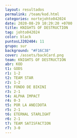 ```yaml
---
layout: resultados
permalink: /team/kod.html
categories: nortejohto042024
date: 2020-08-29 10:29:20 +0700
title: KNIGHTS OF DESTRUCTION
tag: johto042024
color: black
puntosLJ202404: 11
grupo: sur
background: "#F16C38"
cover: /assets/backCard.png
team: KNIGHTS OF DESTRUCTION
abr: KOD
t1: GODS
r1: 1-2
t2: TEAM STAR
r2: 1-2
t3: FONDO DE BIKINI
r3: 2-1
t4: ALPHA IMPACT
r4: 0-3
t5: POR LA ANECDOTA
r5: 2-1
t6: ETERNAL STARLIGHT
r6: 2-1
t7: TEAM SATISFACTION
r7: 3-0
---
```

